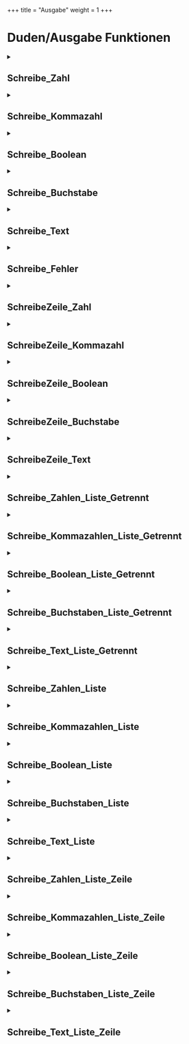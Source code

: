 +++
title = "Ausgabe"
weight = 1
+++
# Duden/Ausgabe Funktionen
<details>
<summary><h2>Schreibe_Zahl</h2></summary>
<ul>
<pre>
Die Funktion Schreibe_Zahl schreibt eine gegebene Zahl (p1) in den Standart Output Stream.
</pre>
	<li>Parameter: <code>p1</code></li>
	<li>Parameter Typ: <code>Zahl</code></li>
	<li>Rückgabe Typ: <code>nichts</code></li>
</ul>

<h3>Aliase</h3>
<ol>
	<li><code>&#34;Schreibe die Zahl &lt;p1&gt;&#34;</code></li>
	<li><code>&#34;Schreibe &lt;p1&gt;&#34;</code></li>
</ol>

<h3>Implementation</h3>
Implementiert in <code>"libddpstdlib.a"</code>
</details>

<details>
<summary><h2>Schreibe_Kommazahl</h2></summary>
<ul>
<pre>
Die Funktion Schreibe_Kommazahl schreibt eine gegebene Kommazahl (p1) in den Standart Output Stream.
</pre>
	<li>Parameter: <code>p1</code></li>
	<li>Parameter Typ: <code>Kommazahl</code></li>
	<li>Rückgabe Typ: <code>nichts</code></li>
</ul>

<h3>Aliase</h3>
<ol>
	<li><code>&#34;Schreibe die Kommazahl &lt;p1&gt;&#34;</code></li>
	<li><code>&#34;Schreibe &lt;p1&gt;&#34;</code></li>
</ol>

<h3>Implementation</h3>
Implementiert in <code>"libddpstdlib.a"</code>
</details>

<details>
<summary><h2>Schreibe_Boolean</h2></summary>
<ul>
<pre>
Die Funktion Schreibe_Boolean schreibt einen gegebenen Boolean (p1) in den Standart Output Stream.
</pre>
	<li>Parameter: <code>p1</code></li>
	<li>Parameter Typ: <code>Boolean</code></li>
	<li>Rückgabe Typ: <code>nichts</code></li>
</ul>

<h3>Aliase</h3>
<ol>
	<li><code>&#34;Schreibe den Boolean &lt;p1&gt;&#34;</code></li>
	<li><code>&#34;Schreibe &lt;p1&gt;&#34;</code></li>
</ol>

<h3>Implementation</h3>
Implementiert in <code>"libddpstdlib.a"</code>
</details>

<details>
<summary><h2>Schreibe_Buchstabe</h2></summary>
<ul>
<pre>
Die Funktion Schreibe_Buchstabe schreibt einen gegebenen Buchstaben (p1) in den Standart Output Stream.
</pre>
	<li>Parameter: <code>p1</code></li>
	<li>Parameter Typ: <code>Buchstabe</code></li>
	<li>Rückgabe Typ: <code>nichts</code></li>
</ul>

<h3>Aliase</h3>
<ol>
	<li><code>&#34;Schreibe den Buchstaben &lt;p1&gt;&#34;</code></li>
	<li><code>&#34;Schreibe &lt;p1&gt;&#34;</code></li>
</ol>

<h3>Implementation</h3>
Implementiert in <code>"libddpstdlib.a"</code>
</details>

<details>
<summary><h2>Schreibe_Text</h2></summary>
<ul>
<pre>
Die Funktion Schreibe_Text schreibt einen gegebenen Text (p1) in den Standart Output Stream.
</pre>
	<li>Parameter: <code>p1</code></li>
	<li>Parameter Typ: <code>Text</code></li>
	<li>Rückgabe Typ: <code>nichts</code></li>
</ul>

<h3>Aliase</h3>
<ol>
	<li><code>&#34;Schreibe den Text &lt;p1&gt;&#34;</code></li>
	<li><code>&#34;Schreibe &lt;p1&gt;&#34;</code></li>
</ol>

<h3>Implementation</h3>
Implementiert in <code>"libddpstdlib.a"</code>
</details>

<details>
<summary><h2>Schreibe_Fehler</h2></summary>
<ul>
<pre>
Die Funktion Schreibe_Text schreibt einen gegebenen Text (fehler) in den Standart Error Stream.
</pre>
	<li>Parameter: <code>fehler</code></li>
	<li>Parameter Typ: <code>Text</code></li>
	<li>Rückgabe Typ: <code>nichts</code></li>
</ul>

<h3>Aliase</h3>
<ol>
	<li><code>&#34;Schreibe den Fehler &lt;fehler&gt;&#34;</code></li>
</ol>

<h3>Implementation</h3>
Implementiert in <code>"libddpstdlib.a"</code>
</details>

<details>
<summary><h2>SchreibeZeile_Zahl</h2></summary>
<ul>
<pre>
Die Funktion SchreibeZeile_Zahl schreibt eine gegebene Zahl (p1) gefolgt von einer neuen Zeile in den Standart Output Stream.
</pre>
	<li>Parameter: <code>p1</code></li>
	<li>Parameter Typ: <code>Zahl</code></li>
	<li>Rückgabe Typ: <code>nichts</code></li>
</ul>

<h3>Aliase</h3>
<ol>
	<li><code>&#34;Schreibe die Zahl &lt;p1&gt; auf eine Zeile&#34;</code></li>
	<li><code>&#34;Schreibe &lt;p1&gt; auf eine Zeile&#34;</code></li>
</ol>

<h3>Implementation</h3>
<pre class="language-ddp" tabindex="0">
<code class="language-ddp">
Schreibe p1.
Schreibe '\n'.

</code>
</pre>
</details>

<details>
<summary><h2>SchreibeZeile_Kommazahl</h2></summary>
<ul>
<pre>
Die Funktion SchreibeZeile_Kommazahl schreibt eine gegebene Kommazahl (p1) gefolgt von einer neuen Zeile in den Standart Output Stream.
</pre>
	<li>Parameter: <code>p1</code></li>
	<li>Parameter Typ: <code>Kommazahl</code></li>
	<li>Rückgabe Typ: <code>nichts</code></li>
</ul>

<h3>Aliase</h3>
<ol>
	<li><code>&#34;Schreibe die Kommazahl &lt;p1&gt; auf eine Zeile&#34;</code></li>
	<li><code>&#34;Schreibe &lt;p1&gt; auf eine Zeile&#34;</code></li>
</ol>

<h3>Implementation</h3>
<pre class="language-ddp" tabindex="0">
<code class="language-ddp">
Schreibe p1.
Schreibe '\n'.

</code>
</pre>
</details>

<details>
<summary><h2>SchreibeZeile_Boolean</h2></summary>
<ul>
<pre>
Die Funktion SchreibeZeile_Boolean schreibt einen gegebenen Boolean (p1) gefolgt von einer neuen Zeile in den Standart Output Stream.
</pre>
	<li>Parameter: <code>p1</code></li>
	<li>Parameter Typ: <code>Boolean</code></li>
	<li>Rückgabe Typ: <code>nichts</code></li>
</ul>

<h3>Aliase</h3>
<ol>
	<li><code>&#34;Schreibe den Boolean &lt;p1&gt; auf eine Zeile&#34;</code></li>
	<li><code>&#34;Schreibe &lt;p1&gt; auf eine Zeile&#34;</code></li>
</ol>

<h3>Implementation</h3>
<pre class="language-ddp" tabindex="0">
<code class="language-ddp">
Schreibe p1.
Schreibe '\n'.

</code>
</pre>
</details>

<details>
<summary><h2>SchreibeZeile_Buchstabe</h2></summary>
<ul>
<pre>
Die Funktion SchreibeZeile_Buchstabe schreibt einen gegebenen Buchstaben (p1) gefolgt von einer neuen Zeile in den Standart Output Stream.
</pre>
	<li>Parameter: <code>p1</code></li>
	<li>Parameter Typ: <code>Buchstabe</code></li>
	<li>Rückgabe Typ: <code>nichts</code></li>
</ul>

<h3>Aliase</h3>
<ol>
	<li><code>&#34;Schreibe den Buchstaben &lt;p1&gt; auf eine Zeile&#34;</code></li>
	<li><code>&#34;Schreibe &lt;p1&gt; auf eine Zeile&#34;</code></li>
</ol>

<h3>Implementation</h3>
<pre class="language-ddp" tabindex="0">
<code class="language-ddp">
Schreibe p1.
Schreibe '\n'.

</code>
</pre>
</details>

<details>
<summary><h2>SchreibeZeile_Text</h2></summary>
<ul>
<pre>
Die Funktion SchreibeZeile_Text schreibt einen gegebenen Text (p1) gefolgt von einer neuen Zeile in den Standart Output Stream.
</pre>
	<li>Parameter: <code>p1</code></li>
	<li>Parameter Typ: <code>Text</code></li>
	<li>Rückgabe Typ: <code>nichts</code></li>
</ul>

<h3>Aliase</h3>
<ol>
	<li><code>&#34;Schreibe den Text &lt;p1&gt; auf eine Zeile&#34;</code></li>
	<li><code>&#34;Schreibe &lt;p1&gt; auf eine Zeile&#34;</code></li>
</ol>

<h3>Implementation</h3>
<pre class="language-ddp" tabindex="0">
<code class="language-ddp">
Schreibe p1.
Schreibe '\n'.

</code>
</pre>
</details>

<details>
<summary><h2>Schreibe_Zahlen_Liste_Getrennt</h2></summary>
<ul>
<pre>
Die Funktion Schreibe_Zahlen_Liste_Getrennt schreibt alle Elemente einer gegebenen Zahlen Liste (liste) getrennt mit einem Text (seperator) in den Standart Output Stream.
</pre>
	<li>Parameter: <code>liste</code>, <code>seperator</code></li>
	<li>Parameter Typen: <code>Zahlen Liste</code>, <code>Text</code></li>
	<li>Rückgabe Typ: <code>nichts</code></li>
</ul>

<h3>Aliase</h3>
<ol>
	<li><code>&#34;Schreibe die Zahlen Liste &lt;liste&gt; mit dem Seperator &lt;seperator&gt;&#34;</code></li>
	<li><code>&#34;Schreibe &lt;liste&gt; mit dem Seperator &lt;seperator&gt;&#34;</code></li>
</ol>

<h3>Implementation</h3>
<pre class="language-ddp" tabindex="0">
<code class="language-ddp">
Wenn die Länge von liste größer als 0 ist, dann:
	Wenn die Länge von liste größer als 1 ist, dann:
		Für jede Zahl i von 1 bis die Länge von liste minus 1, mache:
			Schreibe (liste an der Stelle i).
			Schreibe seperator.
	Schreibe (liste an der Stelle (die Länge von liste)).

</code>
</pre>
</details>

<details>
<summary><h2>Schreibe_Kommazahlen_Liste_Getrennt</h2></summary>
<ul>
<pre>
Die Funktion Schreibe_Kommazahlen_Liste_Getrennt schreibt alle Elemente einer gegebenen Kommazahlen Liste (liste) getrennt mit einem Text (seperator) in den Standart Output Stream.
</pre>
	<li>Parameter: <code>liste</code>, <code>seperator</code></li>
	<li>Parameter Typen: <code>Kommazahlen Liste</code>, <code>Text</code></li>
	<li>Rückgabe Typ: <code>nichts</code></li>
</ul>

<h3>Aliase</h3>
<ol>
	<li><code>&#34;Schreibe die Kommazahlen Liste &lt;liste&gt; mit dem Seperator &lt;seperator&gt;&#34;</code></li>
	<li><code>&#34;Schreibe &lt;liste&gt; mit dem Seperator &lt;seperator&gt;&#34;</code></li>
</ol>

<h3>Implementation</h3>
<pre class="language-ddp" tabindex="0">
<code class="language-ddp">
Wenn die Länge von liste größer als 0 ist, dann:
	Wenn die Länge von liste größer als 1 ist, dann:
		Für jede Zahl i von 1 bis die Länge von liste minus 1, mache:
			Schreibe (liste an der Stelle i).
			Schreibe seperator.
	Schreibe (liste an der Stelle (die Länge von liste)).

</code>
</pre>
</details>

<details>
<summary><h2>Schreibe_Boolean_Liste_Getrennt</h2></summary>
<ul>
<pre>
Die Funktion Schreibe_Boolean_Liste_Getrennt schreibt alle Elemente einer gegebenen Boolean Liste (liste) getrennt mit einem Text (seperator) in den Standart Output Stream.
</pre>
	<li>Parameter: <code>liste</code>, <code>seperator</code></li>
	<li>Parameter Typen: <code>Boolean Liste</code>, <code>Text</code></li>
	<li>Rückgabe Typ: <code>nichts</code></li>
</ul>

<h3>Aliase</h3>
<ol>
	<li><code>&#34;Schreibe die Boolean Liste &lt;liste&gt; mit dem Seperator &lt;seperator&gt;&#34;</code></li>
	<li><code>&#34;Schreibe &lt;liste&gt; mit dem Seperator &lt;seperator&gt;&#34;</code></li>
</ol>

<h3>Implementation</h3>
<pre class="language-ddp" tabindex="0">
<code class="language-ddp">
Wenn die Länge von liste größer als 0 ist, dann:
	Wenn die Länge von liste größer als 1 ist, dann:
		Für jede Zahl i von 1 bis die Länge von liste minus 1, mache:
			Schreibe (liste an der Stelle i).
			Schreibe seperator.
	Schreibe (liste an der Stelle (die Länge von liste)).

</code>
</pre>
</details>

<details>
<summary><h2>Schreibe_Buchstaben_Liste_Getrennt</h2></summary>
<ul>
<pre>
Die Funktion Schreibe_Buchstaben_Liste_Getrennt schreibt alle Elemente einer gegebenen Buchstaben Liste (liste) getrennt mit einem Text (seperator) in den Standart Output Stream.
</pre>
	<li>Parameter: <code>liste</code>, <code>seperator</code></li>
	<li>Parameter Typen: <code>Buchstaben Liste</code>, <code>Text</code></li>
	<li>Rückgabe Typ: <code>nichts</code></li>
</ul>

<h3>Aliase</h3>
<ol>
	<li><code>&#34;Schreibe die Buchstaben Liste &lt;liste&gt; mit dem Seperator &lt;seperator&gt;&#34;</code></li>
	<li><code>&#34;Schreibe &lt;liste&gt; mit dem Seperator &lt;seperator&gt;&#34;</code></li>
</ol>

<h3>Implementation</h3>
<pre class="language-ddp" tabindex="0">
<code class="language-ddp">
Wenn die Länge von liste größer als 0 ist, dann:
	Wenn die Länge von liste größer als 1 ist, dann:
		Für jede Zahl i von 1 bis die Länge von liste minus 1, mache:
			Schreibe (liste an der Stelle i).
			Schreibe seperator.
	Schreibe (liste an der Stelle (die Länge von liste)).

</code>
</pre>
</details>

<details>
<summary><h2>Schreibe_Text_Liste_Getrennt</h2></summary>
<ul>
<pre>
Die Funktion Schreibe_Text_Liste_Getrennt schreibt alle Elemente einer gegebenen Text Liste (liste) getrennt mit einem Text (seperator) in den Standart Output Stream.
</pre>
	<li>Parameter: <code>liste</code>, <code>seperator</code></li>
	<li>Parameter Typen: <code>Text Liste</code>, <code>Text</code></li>
	<li>Rückgabe Typ: <code>nichts</code></li>
</ul>

<h3>Aliase</h3>
<ol>
	<li><code>&#34;Schreibe die Text Liste &lt;liste&gt; mit dem Seperator &lt;seperator&gt;&#34;</code></li>
	<li><code>&#34;Schreibe &lt;liste&gt; mit dem Seperator &lt;seperator&gt;&#34;</code></li>
</ol>

<h3>Implementation</h3>
<pre class="language-ddp" tabindex="0">
<code class="language-ddp">
Wenn die Länge von liste größer als 0 ist, dann:
	Wenn die Länge von liste größer als 1 ist, dann:
		Für jede Zahl i von 1 bis die Länge von liste minus 1, mache:
			Schreibe (liste an der Stelle i).
			Schreibe seperator.
	Schreibe (liste an der Stelle (die Länge von liste)).

</code>
</pre>
</details>

<details>
<summary><h2>Schreibe_Zahlen_Liste</h2></summary>
<ul>
<pre>
Die Funktion Schreibe_Zahlen_Liste schreibt alle Elemente einer Zahlen Liste getrennt mit einem Komma in den Standart Output Stream.
</pre>
	<li>Parameter: <code>p1</code></li>
	<li>Parameter Typ: <code>Zahlen Liste</code></li>
	<li>Rückgabe Typ: <code>nichts</code></li>
</ul>

<h3>Aliase</h3>
<ol>
	<li><code>&#34;Schreibe die Zahlen Liste &lt;p1&gt;&#34;</code></li>
	<li><code>&#34;Schreibe &lt;p1&gt;&#34;</code></li>
</ol>

<h3>Implementation</h3>
<pre class="language-ddp" tabindex="0">
<code class="language-ddp">
Schreibe p1 mit dem Seperator ", ".

</code>
</pre>
</details>

<details>
<summary><h2>Schreibe_Kommazahlen_Liste</h2></summary>
<ul>
<pre>
Die Funktion Schreibe_Kommazahlen_Liste schreibt alle Elemente einer Kommazahlen Liste getrennt mit einem Komma in den Standart Output Stream.
</pre>
	<li>Parameter: <code>p1</code></li>
	<li>Parameter Typ: <code>Kommazahlen Liste</code></li>
	<li>Rückgabe Typ: <code>nichts</code></li>
</ul>

<h3>Aliase</h3>
<ol>
	<li><code>&#34;Schreibe die Kommazahlen Liste &lt;p1&gt;&#34;</code></li>
	<li><code>&#34;Schreibe &lt;p1&gt;&#34;</code></li>
</ol>

<h3>Implementation</h3>
<pre class="language-ddp" tabindex="0">
<code class="language-ddp">
Schreibe p1 mit dem Seperator ", ".

</code>
</pre>
</details>

<details>
<summary><h2>Schreibe_Boolean_Liste</h2></summary>
<ul>
<pre>
Die Funktion Schreibe_Boolean_Liste schreibt alle Elemente einer Boolean Liste getrennt mit einem Komma in den Standart Output Stream.
</pre>
	<li>Parameter: <code>p1</code></li>
	<li>Parameter Typ: <code>Boolean Liste</code></li>
	<li>Rückgabe Typ: <code>nichts</code></li>
</ul>

<h3>Aliase</h3>
<ol>
	<li><code>&#34;Schreibe die Boolean Liste &lt;p1&gt;&#34;</code></li>
	<li><code>&#34;Schreibe &lt;p1&gt;&#34;</code></li>
</ol>

<h3>Implementation</h3>
<pre class="language-ddp" tabindex="0">
<code class="language-ddp">
Schreibe p1 mit dem Seperator ", ".

</code>
</pre>
</details>

<details>
<summary><h2>Schreibe_Buchstaben_Liste</h2></summary>
<ul>
<pre>
Die Funktion Schreibe_Buchstaben_Liste schreibt alle Elemente einer Buchstaben Liste getrennt mit einem Komma in den Standart Output Stream.
</pre>
	<li>Parameter: <code>p1</code></li>
	<li>Parameter Typ: <code>Buchstaben Liste</code></li>
	<li>Rückgabe Typ: <code>nichts</code></li>
</ul>

<h3>Aliase</h3>
<ol>
	<li><code>&#34;Schreibe die Buchstaben Liste &lt;p1&gt;&#34;</code></li>
	<li><code>&#34;Schreibe &lt;p1&gt;&#34;</code></li>
</ol>

<h3>Implementation</h3>
<pre class="language-ddp" tabindex="0">
<code class="language-ddp">
Schreibe p1 mit dem Seperator ", ".

</code>
</pre>
</details>

<details>
<summary><h2>Schreibe_Text_Liste</h2></summary>
<ul>
<pre>
Die Funktion Schreibe_Text_Liste schreibt alle Elemente einer Text Liste getrennt mit einem Komma in den Standart Output Stream.
</pre>
	<li>Parameter: <code>p1</code></li>
	<li>Parameter Typ: <code>Text Liste</code></li>
	<li>Rückgabe Typ: <code>nichts</code></li>
</ul>

<h3>Aliase</h3>
<ol>
	<li><code>&#34;Schreibe die Text Liste &lt;p1&gt;&#34;</code></li>
	<li><code>&#34;Schreibe &lt;p1&gt;&#34;</code></li>
</ol>

<h3>Implementation</h3>
<pre class="language-ddp" tabindex="0">
<code class="language-ddp">
Schreibe p1 mit dem Seperator ", ".

</code>
</pre>
</details>

<details>
<summary><h2>Schreibe_Zahlen_Liste_Zeile</h2></summary>
<ul>
<pre>
Die Funktion Schreibe_Zahlen_Liste schreibt alle Elemente einer Zahlen Liste getrennt mit einem Komma und gefolgt von einer neuen Zeile in den Standart Output Stream.
</pre>
	<li>Parameter: <code>p1</code></li>
	<li>Parameter Typ: <code>Zahlen Liste</code></li>
	<li>Rückgabe Typ: <code>nichts</code></li>
</ul>

<h3>Aliase</h3>
<ol>
	<li><code>&#34;Schreibe die Zahlen Liste &lt;p1&gt; auf eine Zeile&#34;</code></li>
	<li><code>&#34;Schreibe &lt;p1&gt; auf eine Zeile&#34;</code></li>
</ol>

<h3>Implementation</h3>
<pre class="language-ddp" tabindex="0">
<code class="language-ddp">
Schreibe p1 mit dem Seperator ", ".
Schreibe '\n'.

</code>
</pre>
</details>

<details>
<summary><h2>Schreibe_Kommazahlen_Liste_Zeile</h2></summary>
<ul>
<pre>
Die Funktion Schreibe_Kommazahlen_Liste schreibt alle Elemente einer Kommazahlen Liste getrennt mit einem Komma und gefolgt von einer neuen Zeile in den Standart Output Stream.
</pre>
	<li>Parameter: <code>p1</code></li>
	<li>Parameter Typ: <code>Kommazahlen Liste</code></li>
	<li>Rückgabe Typ: <code>nichts</code></li>
</ul>

<h3>Aliase</h3>
<ol>
	<li><code>&#34;Schreibe die Kommazahlen Liste &lt;p1&gt; auf eine Zeile&#34;</code></li>
	<li><code>&#34;Schreibe &lt;p1&gt; auf eine Zeile&#34;</code></li>
</ol>

<h3>Implementation</h3>
<pre class="language-ddp" tabindex="0">
<code class="language-ddp">
Schreibe p1 mit dem Seperator ", ".
Schreibe '\n'.

</code>
</pre>
</details>

<details>
<summary><h2>Schreibe_Boolean_Liste_Zeile</h2></summary>
<ul>
<pre>
Die Funktion Schreibe_Boolean_Liste schreibt alle Elemente einer Boolean Liste getrennt mit einem Komma und gefolgt von einer neuen Zeile in den Standart Output Stream.
</pre>
	<li>Parameter: <code>p1</code></li>
	<li>Parameter Typ: <code>Boolean Liste</code></li>
	<li>Rückgabe Typ: <code>nichts</code></li>
</ul>

<h3>Aliase</h3>
<ol>
	<li><code>&#34;Schreibe die Boolean Liste &lt;p1&gt; auf eine Zeile&#34;</code></li>
	<li><code>&#34;Schreibe &lt;p1&gt; auf eine Zeile&#34;</code></li>
</ol>

<h3>Implementation</h3>
<pre class="language-ddp" tabindex="0">
<code class="language-ddp">
Schreibe p1 mit dem Seperator ", ".
Schreibe '\n'.

</code>
</pre>
</details>

<details>
<summary><h2>Schreibe_Buchstaben_Liste_Zeile</h2></summary>
<ul>
<pre>
Die Funktion Schreibe_Buchstaben_Liste schreibt alle Elemente einer Buchstaben Liste getrennt mit einem Komma und gefolgt von einer neuen Zeile in den Standart Output Stream.
</pre>
	<li>Parameter: <code>p1</code></li>
	<li>Parameter Typ: <code>Buchstaben Liste</code></li>
	<li>Rückgabe Typ: <code>nichts</code></li>
</ul>

<h3>Aliase</h3>
<ol>
	<li><code>&#34;Schreibe die Buchstaben Liste &lt;p1&gt; auf eine Zeile&#34;</code></li>
	<li><code>&#34;Schreibe &lt;p1&gt; auf eine Zeile&#34;</code></li>
</ol>

<h3>Implementation</h3>
<pre class="language-ddp" tabindex="0">
<code class="language-ddp">
Schreibe p1 mit dem Seperator ", ".
Schreibe '\n'.

</code>
</pre>
</details>

<details>
<summary><h2>Schreibe_Text_Liste_Zeile</h2></summary>
<ul>
<pre>
Die Funktion Schreibe_Text_Liste schreibt alle Elemente einer Text Liste getrennt mit einem Komma und gefolgt von einer neuen Zeile in den Standart Output Stream.
</pre>
	<li>Parameter: <code>p1</code></li>
	<li>Parameter Typ: <code>Text Liste</code></li>
	<li>Rückgabe Typ: <code>nichts</code></li>
</ul>

<h3>Aliase</h3>
<ol>
	<li><code>&#34;Schreibe die Text Liste &lt;p1&gt; auf eine Zeile&#34;</code></li>
	<li><code>&#34;Schreibe &lt;p1&gt; auf eine Zeile&#34;</code></li>
</ol>

<h3>Implementation</h3>
<pre class="language-ddp" tabindex="0">
<code class="language-ddp">
Schreibe p1 mit dem Seperator ", ".
Schreibe '\n'.

</code>
</pre>
</details>



